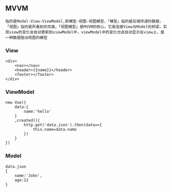 
## MVVM

    指的是Model-View-ViewModel,即模型-视图-视图模型，「模型」指的是后端传递的数据，「视图」指的是所看到的页面，「视图模型」是MVVM的核心，它是连接View与Model的桥梁，实现view的变化会自动更新到viewModel中，viewModel中的变化也会自动显示在view上，是一种数据驱动视图的模型


### View

    <div>
        <nav></nav>
        <header>{{name}}</header>
        <footer></footer>
    </div>

### ViewModel

    new Vue({
        data:{
            name:'hello'
        }
        ,created(){
            http.get('data.json').then(data=>{
                this.name=data.name
            })
        }
    })

### Model
    data.json
    {
        name:'John',
        age:12
    }